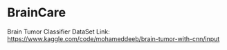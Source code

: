 # BrainCare
Brain Tumor Classifier
DataSet Link: https://www.kaggle.com/code/mohameddeeb/brain-tumor-with-cnn/input
